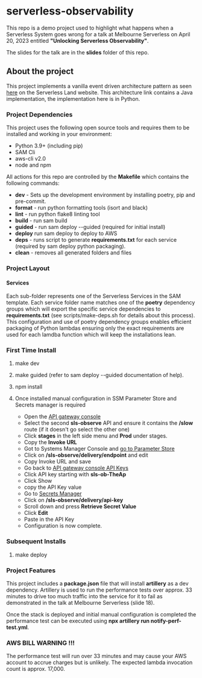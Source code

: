 # serverless-observability

This repo is a demo project used to highlight what happens when a Serverless System goes wrong for a talk at Melbourne Serverless on April 20, 2023 entitled **"Unlocking Serverless Observability"**.

The slides for the talk are in the **slides** folder of this repo.

## About the project

This project implements a vanilla event driven architecture pattern as seen [here](https://serverlessland.com/patterns/apigw-lambda-eventbridge-sam-java) on the Serverless Land website.  This architecture link contains a Java implementation, the implementation here is in Python.

### Project Dependencies

This project uses the following open source tools and requires them to be installed and working in your environment:

- Python 3.9+ (including pip)
- SAM Cli
- aws-cli v2.0
- node and npm

All actions for this repo are controlled by the **Makefile** which contains the following commands:

- **dev** - Sets up the development environment by installing poetry, pip and pre-commit.
- **format** - run python formatting tools (isort and black)
- **lint** - run python flake8 linting tool
- **build** - run sam build
- **guided** - run sam deploy --guided (required for initial install)
- **deploy** run sam deploy to deploy to AWS
- **deps** - runs script to generate **requirements.txt** for each service (required by sam deploy python packaging).
- **clean** - removes all generated folders and files

### Project Layout

#### Services

Each sub-folder represents one of the Serverless Services in the SAM template.  Each service folder name matches one of the **poetry** dependency groups which will export the specific service dependencies to **requirements.txt** (see scripts/make-deps.sh for details about this process).  This configuration and use of poetry dependency groups enables efficient packaging of Python lambdas ensuring only the exact requirements are used for each lamdba function which will keep the installations lean.

### First Time Install

1. make dev
2. make guided (refer to sam deploy --guided documentation of help).
3. npm install
4. Once installed manual configuration in SSM Parameter Store and Secrets manager is required

    - Open the [API gateway console](https://ap-southeast-2.console.aws.amazon.com/apigateway/main/apis?region=ap-southeast-2)
    - Select the second **sls-observe** API and ensure it contains the **/slow** route (if it doesn't go select the other one)
    - Click **stages** in the left side menu and **Prod** under stages.
    - Copy the **Invoke URL**
    - Got to Systems Manager Console and [go to Parameter Store](https://ap-southeast-2.console.aws.amazon.com/systems-manager/parameters/?region=ap-southeast-2&tab=Table)
    - Click on **/sls-observe/delivery/endpoint** and edit
    - Copy Invoke URL and save
    - Go back to [API gateway console API Keys](https://ap-southeast-2.console.aws.amazon.com/apigateway/home?region=ap-southeast-2#/api-keys)
    - Click API key starting with **sls-ob-TheAp**
    - Click Show
    - copy the API Key value
    - Go to [Secrets Manager](https://ap-southeast-2.console.aws.amazon.com/secretsmanager/listsecrets?region=ap-southeast-2)
    - Click on **/sls-observe/delivery/api-key**
    - Scroll down and press **Retrieve Secret Value**
    - Click **Edit**
    - Paste in the API Key
    - Configuration is now complete.

### Subsequent Installs

1. make deploy

### Project Features

This project includes a **package.json** file that will install **artillery** as a dev dependency.  Artillery is used to run the performance tests over approx. 33 minutes to drive too much traffic into the service for it to fail as demonstrated in the talk at Melbourne Serverless (slide 18).

Once the stack is deployed and initial manual configuration is completed the performance test can be executed using **npx artillery run notify-perf-test.yml**.

### AWS BILL WARNING !!!

The performance test will run over 33 minutes and may cause your AWS account to accrue charges but is unlikely.  The expected lambda invocation count is approx. 17,000.

